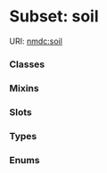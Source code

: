 
# Subset: soil




URI: [nmdc:soil](https://microbiomedata/meta/soil)


### Classes


### Mixins


### Slots


### Types


### Enums

